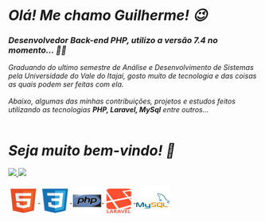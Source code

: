 ## <h1><i>Olá! Me chamo Guilherme! 😉</i></h1>

<h3><i>Desenvolvedor Back-end PHP, utilizo a versão 7.4 no momento... 👨‍💻 </i></h3>
<i>Graduando do ultimo semestre de Análise e Desenvolvimento de Sistemas pela Universidade do Vale do Itajaí, gosto muito de tecnologia e das coisas as quais podem ser feitas com ela.</i>
<br>
<br>
<i> Abaixo, algumas das minhas contribuições, projetos e estudos feitos utilizando as tecnologias <strong>PHP, Laravel, MySql</strong> entre outros... </i>
<br>
<br>
<h1><i> Seja muito bem-vindo! 👋 </i></h1>
 <div>
  <a href="https://github.com/Guikasburg26">
  <img height="180em" src="https://github-readme-stats.vercel.app/api?username=Guikasburg26&show_icons=true&theme=algolia&include_all_commits=true&count_private=true"/>
  <img height="180em" src="https://github-readme-stats.vercel.app/api/top-langs/?username=Guikasburg26&layout=compact&langs_count=7&theme=algolia"/>
</div>
<div style="display: inline_block"><br>
  <img align="center" alt="gui-HTML" height="50" width="60" src="https://raw.githubusercontent.com/devicons/devicon/master/icons/html5/html5-original.svg">
  <img align="center" alt="gui-CSS" height="50" width="60" src="https://raw.githubusercontent.com/devicons/devicon/master/icons/css3/css3-original.svg">
  <img align="center" alt="gui-php" height="50" width="60" src="https://raw.githubusercontent.com/devicons/devicon/master/icons/php/php-original.svg">
  <img align="center" alt="gui-laravel" height="50" width="60" src="https://raw.githubusercontent.com/devicons/devicon/master/icons/laravel/laravel-plain-wordmark.svg">
  <img align="center" alt="gui-MySql" height="60" width="70" src="https://raw.githubusercontent.com/devicons/devicon/master/icons/mysql/mysql-original-wordmark.svg">
</div>
